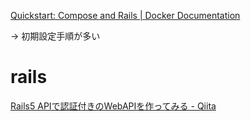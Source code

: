 [Quickstart: Compose and Rails | Docker Documentation](https://docs.docker.com/compose/rails/)

→ 初期設定手順が多い

# rails
[Rails5 APIで認証付きのWebAPIを作ってみる - Qiita](https://qiita.com/ochiochi/items/966b884eb17045dfb929)

